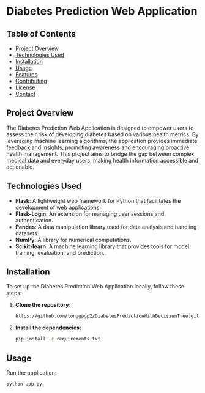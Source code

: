 # Diabetes Prediction Web Application

## Table of Contents
- [Project Overview](#project-overview)
- [Technologies Used](#technologies-used)
- [Installation](#installation)
- [Usage](#usage)
- [Features](#features)
- [Contributing](#contributing)
- [License](#license)
- [Contact](#contact)

## Project Overview
The Diabetes Prediction Web Application is designed to empower users to assess their risk of developing diabetes based on various health metrics. By leveraging machine learning algorithms, the application provides immediate feedback and insights, promoting awareness and encouraging proactive health management. This project aims to bridge the gap between complex medical data and everyday users, making health information accessible and actionable.

## Technologies Used
- **Flask**: A lightweight web framework for Python that facilitates the development of web applications.
- **Flask-Login**: An extension for managing user sessions and authentication.
- **Pandas**: A data manipulation library used for data analysis and handling datasets.
- **NumPy**: A library for numerical computations.
- **Scikit-learn**: A machine learning library that provides tools for model training, evaluation, and prediction.

## Installation
To set up the Diabetes Prediction Web Application locally, follow these steps:

1. **Clone the repository**:
   ```bash
   https://github.com/longgpgp2/DiabetesPredictionWithDecisionTree.git
1. **Install the dependencies**:
   ```bash
   pip install -r requirements.txt
## Usage
Run the application:
  ```bash
  python app.py
